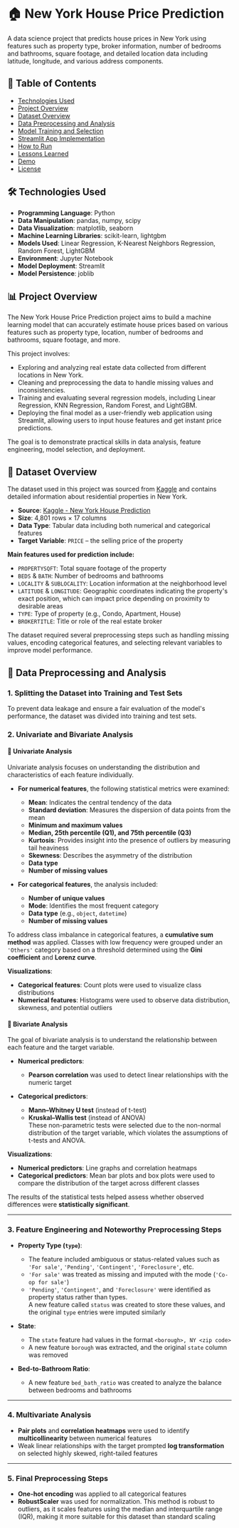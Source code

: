 # 🏠 New York House Price Prediction

A data science project that predicts house prices in New York using features such as property type, broker information, number of bedrooms and bathrooms, square footage, and detailed location data including latitude, longitude, and various address components.

## 📌 Table of Contents

- [Technologies Used](#technologies-used)
- [Project Overview](#project-overview)
- [Dataset Overview](#dataset-overview)
- [Data Preprocessing and Analysis](#data-preprocessing-and-analysis)
- [Model Training and Selection](#model-training-and-selection)
- [Streamlit App Implementation](#streamlit-app-implementation)
- [How to Run](#how-to-run)
- [Lessons Learned](#lessons-learned)
- [Demo](#demo)
- [License](#license)

## 🛠️ Technologies Used

- **Programming Language**: Python
- **Data Manipulation**: pandas, numpy, scipy
- **Data Visualization**: matplotlib, seaborn
- **Machine Learning Libraries**: scikit-learn, lightgbm
- **Models Used**: Linear Regression, K-Nearest Neighbors Regression, Random Forest, LightGBM
- **Environment**: Jupyter Notebook
- **Model Deployment**: Streamlit
- **Model Persistence**: joblib

## 📊 Project Overview

The New York House Price Prediction project aims to build a machine learning model that can accurately estimate house prices based on various features such as property type, location, number of bedrooms and bathrooms, square footage, and more.  

This project involves:
- Exploring and analyzing real estate data collected from different locations in New York.
- Cleaning and preprocessing the data to handle missing values and inconsistencies.
- Training and evaluating several regression models, including Linear Regression, KNN Regression, Random Forest, and LightGBM.
- Deploying the final model as a user-friendly web application using Streamlit, allowing users to input house features and get instant price predictions.

The goal is to demonstrate practical skills in data analysis, feature engineering, model selection, and deployment.

## 📂 Dataset Overview

The dataset used in this project was sourced from [Kaggle](https://www.kaggle.com/code/bbjadeja/new-york-houseprediction/input) and contains detailed information about residential properties in New York.

- **Source**: [Kaggle - New York House Prediction](https://www.kaggle.com/code/bbjadeja/new-york-houseprediction/input)
- **Size**: 4,801 rows × 17 columns
- **Data Type**: Tabular data including both numerical and categorical features
- **Target Variable**: `PRICE` – the selling price of the property

**Main features used for prediction include:**
- `PROPERTYSQFT`: Total square footage of the property
- `BEDS` & `BATH`: Number of bedrooms and bathrooms
- `LOCALITY` & `SUBLOCALITY`: Location information at the neighborhood level
- `LATITUDE` & `LONGITUDE`: Geographic coordinates indicating the property's exact position, which can impact price depending on proximity to desirable areas
- `TYPE`: Type of property (e.g., Condo, Apartment, House)
- `BROKERTITLE`: Title or role of the real estate broker

The dataset required several preprocessing steps such as handling missing values, encoding categorical features, and selecting relevant variables to improve model performance.

## 📖 Data Preprocessing and Analysis

### 1. Splitting the Dataset into Training and Test Sets  
To prevent data leakage and ensure a fair evaluation of the model's performance, the dataset was divided into training and test sets.

### 2. Univariate and Bivariate Analysis  

#### 🔹 Univariate Analysis  
Univariate analysis focuses on understanding the distribution and characteristics of each feature individually.

- **For numerical features**, the following statistical metrics were examined:
  - **Mean**: Indicates the central tendency of the data  
  - **Standard deviation**: Measures the dispersion of data points from the mean  
  - **Minimum and maximum values**  
  - **Median, 25th percentile (Q1), and 75th percentile (Q3)**  
  - **Kurtosis**: Provides insight into the presence of outliers by measuring tail heaviness  
  - **Skewness**: Describes the asymmetry of the distribution  
  - **Data type**  
  - **Number of missing values**

- **For categorical features**, the analysis included:
  - **Number of unique values**  
  - **Mode**: Identifies the most frequent category  
  - **Data type** (e.g., `object`, `datetime`)  
  - **Number of missing values**

To address class imbalance in categorical features, a **cumulative sum method** was applied. Classes with low frequency were grouped under an `'Others'` category based on a threshold determined using the **Gini coefficient** and **Lorenz curve**.

**Visualizations**:
- **Categorical features**: Count plots were used to visualize class distributions  
- **Numerical features**: Histograms were used to observe data distribution, skewness, and potential outliers

#### 🔹 Bivariate Analysis  
The goal of bivariate analysis is to understand the relationship between each feature and the target variable.

- **Numerical predictors**:  
  - **Pearson correlation** was used to detect linear relationships with the numeric target

- **Categorical predictors**:  
  - **Mann–Whitney U test** (instead of t-test)  
  - **Kruskal–Wallis test** (instead of ANOVA)  
These non-parametric tests were selected due to the non-normal distribution of the target variable, which violates the assumptions of t-tests and ANOVA.

**Visualizations**:
- **Numerical predictors**: Line graphs and correlation heatmaps  
- **Categorical predictors**: Mean bar plots and box plots were used to compare the distribution of the target across different classes

The results of the statistical tests helped assess whether observed differences were **statistically significant**.

---

### 3. Feature Engineering and Noteworthy Preprocessing Steps  

- **Property Type (`type`)**:
  - The feature included ambiguous or status-related values such as `'For sale'`, `'Pending'`, `'Contingent'`, `'Foreclosure'`, etc.  
  - `'For sale'` was treated as missing and imputed with the mode (`'Co-op for sale'`)  
  - `'Pending'`, `'Contingent'`, and `'Foreclosure'` were identified as property status rather than types.  
    A new feature called `status` was created to store these values, and the original `type` entries were imputed similarly

- **State**:
  - The `state` feature had values in the format `<borough>, NY <zip code>`  
  - A new feature `borough` was extracted, and the original `state` column was removed

- **Bed-to-Bathroom Ratio**:
  - A new feature `bed_bath_ratio` was created to analyze the balance between bedrooms and bathrooms

---

### 4. Multivariate Analysis  

- **Pair plots** and **correlation heatmaps** were used to identify **multicollinearity** between numerical features  
- Weak linear relationships with the target prompted **log transformation** on selected highly skewed, right-tailed features

---

### 5. Final Preprocessing Steps  

- **One-hot encoding** was applied to all categorical features  
- **RobustScaler** was used for normalization. This method is robust to outliers, as it scales features using the median and interquartile range (IQR), making it more suitable for this dataset than standard scaling

